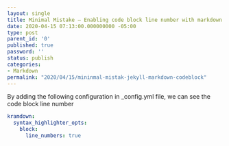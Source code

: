 ```yaml
---
layout: single
title: Minimal Mistake – Enabling code block line number with markdown
date: 2020-04-15 07:13:00.000000000 -05:00
type: post
parent_id: '0'
published: true
password: ''
status: publish
categories:
- Markdown
permalink: "2020/04/15/mininmal-mistak-jekyll-markdown-codeblock"
---
```


By adding the following configuration in _config.yml file, we can see the code block line number
```yml
kramdown:
  syntax_highlighter_opts:
    block:
      line_numbers: true
```      
